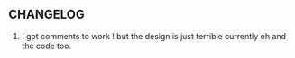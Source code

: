 ## CHANGELOG

1. I got comments to work ! but the design is just terrible currently oh and the code too.
